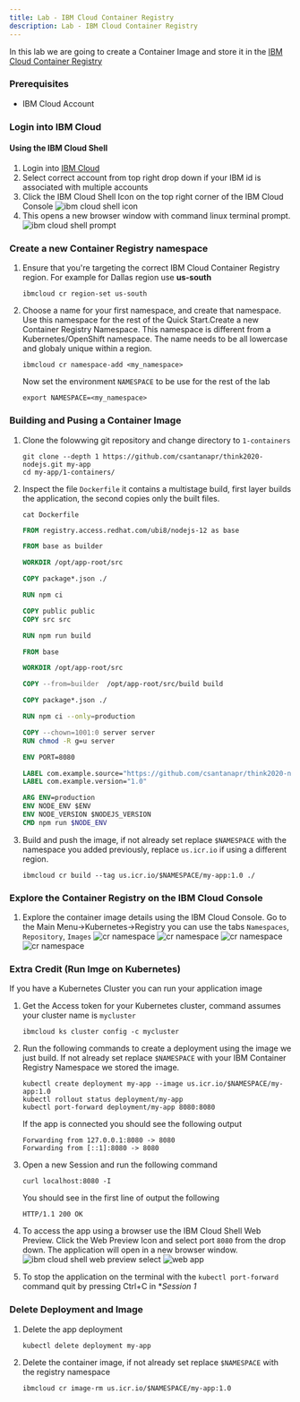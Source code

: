 ```yaml
---
title: Lab - IBM Cloud Container Registry
description: Lab - IBM Cloud Container Registry
---
```


In this lab we are going to create a Container Image and store it in the [IBM Cloud Container Registry](https://cloud.ibm.com/docs/Registry?topic=Registry-registry_overview)

### Prerequisites
- IBM Cloud Account

### Login into IBM Cloud

#### Using the IBM Cloud Shell

1. Login into [IBM Cloud](https://cloud.ibm.com/)
1. Select correct account from top right drop down if your IBM id is associated with multiple accounts
1. Click the IBM Cloud Shell Icon on the top right corner of the IBM Cloud Console
    ![ibm cloud shell icon](../images/ibmcloud-shell-button.png)
1. This opens a new browser window with command linux terminal prompt.
    ![ibm cloud shell prompt](../images/ibmcloud-shell-prompt.png)


### Create a new Container Registry namespace

1. Ensure that you're targeting the correct IBM Cloud Container Registry region. For example for Dallas region use **us-south**
    ```
    ibmcloud cr region-set us-south
    ```
1. Choose a name for your first namespace, and create that namespace. Use this namespace for the rest of the Quick Start.Create a new Container Registry Namespace. This namespace is different from a Kubernetes/OpenShift namespace. The name needs to be all lowercase  and globaly unique within a region.
    ```
    ibmcloud cr namespace-add <my_namespace>
    ```
    Now set the environment `NAMESPACE` to be use for the rest of the lab
    ```
    export NAMESPACE=<my_namespace>
    ```

### Building and Pusing a Container Image
1. Clone the folowwing git repository and change directory to `1-containers`
    ```
    git clone --depth 1 https://github.com/csantanapr/think2020-nodejs.git my-app
    cd my-app/1-containers/
    ```
1. Inspect the file `Dockerfile` it contains a multistage build, first layer builds the application, the second copies only the built files.
    ```
    cat Dockerfile
    ```
    ```Dockerfile
    FROM registry.access.redhat.com/ubi8/nodejs-12 as base

    FROM base as builder

    WORKDIR /opt/app-root/src

    COPY package*.json ./

    RUN npm ci

    COPY public public 
    COPY src src 

    RUN npm run build

    FROM base

    WORKDIR /opt/app-root/src

    COPY --from=builder  /opt/app-root/src/build build

    COPY package*.json ./

    RUN npm ci --only=production

    COPY --chown=1001:0 server server
    RUN chmod -R g=u server

    ENV PORT=8080

    LABEL com.example.source="https://github.com/csantanapr/think2020-nodejs"
    LABEL com.example.version="1.0"

    ARG ENV=production
    ENV NODE_ENV $ENV
    ENV NODE_VERSION $NODEJS_VERSION
    CMD npm run $NODE_ENV
    ```
1. Build and push the image, if not already set replace `$NAMESPACE` with the namespace you added previously, replace `us.icr.io` if using a different region.
    ```
    ibmcloud cr build --tag us.icr.io/$NAMESPACE/my-app:1.0 ./
    ```

### Explore the Container Registry on the IBM Cloud Console
1. Explore the container image details using the IBM Cloud Console. Go to the Main Menu->Kubernetes->Registry you can use the tabs `Namespaces`, `Repository`, `Images`
    ![cr namespace](../images/cr-namespaces.png)
    ![cr namespace](../images/cr-repositories.png)
    ![cr namespace](../images/cr-images.png)
    ![cr namespace](../images/cr-settings.png)


### Extra Credit (Run Imge on Kubernetes)

If you have a Kubernetes Cluster you can run your application image

1. Get the Access token for your Kubernetes cluster, command assumes your cluster name is `mycluster`
    ```
    ibmcloud ks cluster config -c mycluster
    ```
1. Run the following commands to create a deployment using the image we just build. If not already set replace `$NAMESPACE` with your IBM Container Registry Namespace we stored the image.
    ```
    kubectl create deployment my-app --image us.icr.io/$NAMESPACE/my-app:1.0
    kubectl rollout status deployment/my-app
    kubectl port-forward deployment/my-app 8080:8080
    ```
    If the app is connected you should see the following output
    ```
    Forwarding from 127.0.0.1:8080 -> 8080
    Forwarding from [::1]:8080 -> 8080
    ```
1. Open a new Session and run the following command
    ```
    curl localhost:8080 -I
    ```
    You should see in the first line of output the following
    ```
    HTTP/1.1 200 OK
    ```
1. To access the app using a browser use the IBM Cloud Shell Web Preview. Click the Web Preview Icon and select port `8080` from the drop down. The application will open in a new browser window.
    ![ibm cloud shell web preview select](../images/ibmcloud-shell-preview.png)
    ![web app](../images/web-app.png)

1. To stop the application on the terminal with the `kubectl port-forward` command quit by pressing Ctrl+C in **Session 1*

### Delete Deployment and Image

1. Delete the app deployment
    ```
    kubectl delete deployment my-app
    ```
1. Delete the container image, if not already set replace `$NAMESPACE` with the registry namespace
    ```
    ibmcloud cr image-rm us.icr.io/$NAMESPACE/my-app:1.0
    ```
